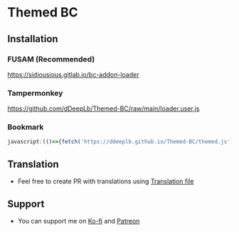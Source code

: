 # Themed BC
## Installation
### FUSAM (Recommended)
https://sidiousious.gitlab.io/bc-addon-loader
### Tampermonkey
https://github.com/dDeepLb/Themed-BC/raw/main/loader.user.js
### Bookmark
``` javascript
javascript:(()=>{fetch('https://ddeeplb.github.io/Themed-BC/themed.js').then(r=>r.text()).then(r=>eval(r));})();
```
## Translation
* Feel free to create PR with translations using [Translation file](./src/Translation.ts)
## Support
* You can support me on [Ko-fi](https://ko-fi.com/monikka_bc) and [Patreon](https://patreon.com/monikka_bc)
